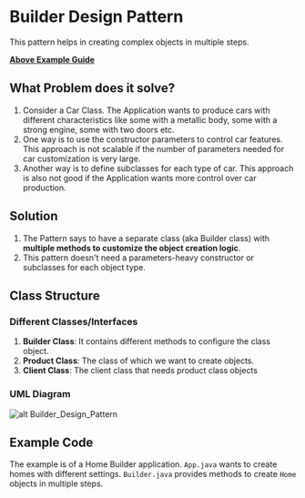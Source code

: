 # Builder Design Pattern
This pattern helps in creating complex objects in multiple steps.

[**Above Example Guide**](#example-code)

## What Problem does it solve?
1. Consider a Car Class. The Application wants to produce cars with different characteristics like some with a metallic body, some with a strong engine, some with two doors etc.
2. One way is to use the constructor parameters to control car features. This approach is not scalable if the number of parameters needed for car customization is very large.
3. Another way is to define subclasses for each type of car. This approach is also not good if the Application wants more control over car production.

## Solution
1. The Pattern says to have a separate class (aka Builder class) with **multiple methods to customize the object creation logic**.
2. This pattern doesn't need a parameters-heavy constructor or subclasses for each object type.

## Class Structure

### Different Classes/Interfaces
1. **Builder Class**: It contains different methods to configure the class object.
2. **Product Class**: The class of which we want to create objects.
3. **Client Class**: The client class that needs product class objects

### UML Diagram
![alt Builder_Design_Pattern](<Screenshot 2024-04-26 at 10.11.01 PM.png>)

## Example Code
The example is of a Home Builder application. `App.java` wants to create homes with different settings.
`Builder.java` provides methods to create `Home` objects in multiple steps.